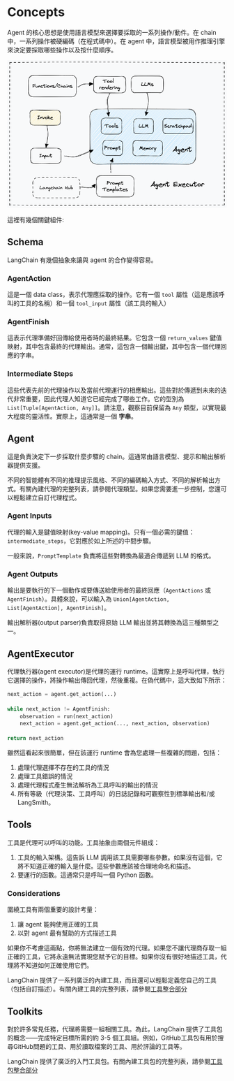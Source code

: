 # Concepts

Agent 的核心思想是使用語言模型來選擇要採取的一系列操作/動件。在 chain 中，一系列操作被硬編碼（在程式碼中）。在 agent 中，語言模型被用作推理引擎來決定要採取哪些操作以及按什麼順序。

![](./assets/lanchain_agents_architecture.png)

這裡有幾個關鍵組件:

## Schema

LangChain 有幾個抽象來讓與 agent 的合作變得容易。

### AgentAction

這是一個 data class，表示代理應採取的操作。它有一個 `tool` 屬性（這是應該呼叫的工具的名稱）和一個 `tool_input` 屬性（該工具的輸入）

### AgentFinish

這表示代理準備好回傳給使用者時的最終結果。它包含一個 `return_values` 鍵值映射，其中包含最終的代理輸出。通常，這包含一個輸出鍵，其中包含一個代理回應的字串。

### Intermediate Steps

這些代表先前的代理操作以及當前代理運行的相應輸出。這些對於傳遞到未來的迭代非常重要，因此代理人知道它已經完成了哪些工作。它的型別為 `List[Tuple[AgentAction, Any]]`。請注意，觀察目前保留為 `Any` 類型，以實現最大程度的靈活性。實際上，這通常是一個 **字串**。

## Agent

這是負責決定下一步採取什麼步驟的 chain。這通常由語言模型、提示和輸出解析器提供支援。

不同的智能體有不同的推理提示風格、不同的編碼輸入方式、不同的解析輸出方式。有關內建代理的完整列表，請參閱代理類型。如果您需要進一步控制，您還可以輕鬆建立自訂代理程式。

### Agent Inputs

代理的輸入是鍵值映射(key-value mapping)。只有一個必需的鍵值：`intermediate_steps`，它對應於如上所述的中間步驟。

一般來說，`PromptTemplate` 負責將這些對轉換為最適合傳遞到 LLM 的格式。

### Agent Outputs

輸出是要執行的下一個動作或要傳送給使用者的最終回應（`AgentActions` 或 `AgentFinish`）。具體來說，可以輸入為 `Union[AgentAction, List[AgentAction], AgentFinish]`。

輸出解析器(output parser)負責取得原始 LLM 輸出並將其轉換為這三種類型之一。

## AgentExecutor

代理執行器(agent executor)是代理的運行 runtime。這實際上是呼叫代理，執行它選擇的操作，將操作輸出傳回代理，然後重複。在偽代碼中，這大致如下所示：

```python
next_action = agent.get_action(...)

while next_action != AgentFinish:
    observation = run(next_action)
    next_action = agent.get_action(..., next_action, observation)

return next_action
```

雖然這看起來很簡單，但在該運行 runtime 會為您處理一些複雜的問題，包括：

1. 處理代理選擇不存在的工具的情況
2. 處理工具錯誤的情況
3. 處理代理程式產生無法解析為工具呼叫的輸出的情況
4. 所有等級（代理決策、工具呼叫）的日誌記錄和可觀察性到標準輸出和/或 LangSmith。

## Tools

工具是代理可以呼叫的功能。工具抽象由兩個元件組成：

1. 工具的輸入架構。這告訴 LLM 調用該工具需要哪些參數。如果沒有這個，它將不知道正確的輸入是什麼。這些參數應該被合理地命名和描述。
2. 要運行的函數。這通常只是呼叫一個 Python 函數。

### Considerations

圍繞工具有兩個重要的設計考量：

1. 讓 agent 能夠使用正確的工具
2. 以對 agent 最有幫助的方式描述工具

如果你不考慮這兩點，你將無法建立一個有效的代理。如果您不讓代理商存取一組正確的工具，它將永遠無法實現您賦予它的目標。如果你沒有很好地描述工具，代理將不知道如何正確使用它們。

LangChain 提供了一系列廣泛的內建工具，而且還可以輕鬆定義您自己的工具（包括自訂描述）。有關內建工具的完整列表，請參閱[工具整合部分](https://python.langchain.com/docs/integrations/tools/)

## Toolkits

對於許多常見任務，代理將需要一組相關工具。為此，LangChain 提供了工具包的概念——完成特定目標所需的約 3-5 個工具組。例如，GitHub工具包有用於搜尋GitHub問題的工具、用於讀取檔案的工具、用於評論的工具等。

LangChain 提供了廣泛的入門工具包。有關內建工具包的完整列表，請參閱[工具包整合部分](https://python.langchain.com/docs/integrations/toolkits/)


